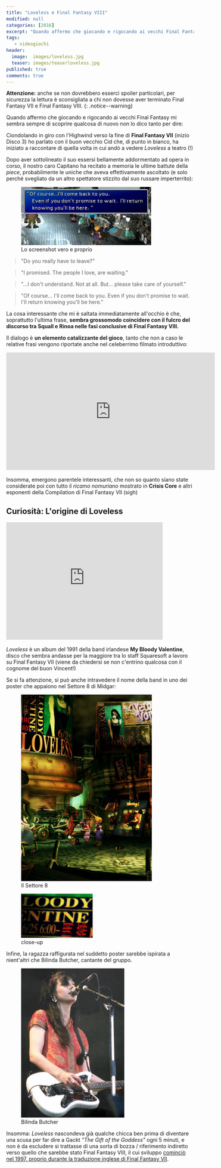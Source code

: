 ```yaml
---
title: "Loveless e Final Fantasy VIII"
modified: null
categories: [2016]
excerpt: "Quando affermo che giocando e rigocando ai vecchi Final Fantasy mi sembra sempre di scoprire qualcosa di nuovo non lo dico tanto per dire..."
tags: 
   - videogiochi
header:  
  image:  images/loveless.jpg
  teaser: images/teaserloveless.jpg
published: true
comments: true
---
```


**Attenzione:** anche se non dovrebbero esserci spoiler particolari, per sicurezza la lettura è sconsigliata a chi non dovesse aver terminato Final Fantasy VII e Final Fantasy VIII.
{: .notice--warning}

Quando affermo che giocando e rigocando ai vecchi Final Fantasy mi sembra sempre di scoprire qualcosa di nuovo non lo dico tanto per dire:

Ciondolando in giro con l'Highwind verso la fine di **Final Fantasy VII** (inizio Disco 3) ho parlato con il buon vecchio Cid che, di punto in bianco, ha iniziato a raccontare di quella volta in cui andò a vedere _Loveless_ a teatro (!)

Dopo aver sottolineato il suo essersi bellamente addormentato ad opera in corso, il nostro caro Capitano ha recitato a memoria le ultime battute della _piece_, probabilmente le uniche che aveva effettivamente ascoltato (e solo perché svegliato da un altro spettatore stizzito dal suo russare imperterrito):

<figure>
	<img src="/gallery/loveless/cid.jpg" alt="Cid Higwind cita Loveless">
	<figcaption>Lo screenshot vero e proprio</figcaption>
</figure>

> "Do you really have to leave?"

> "I promised. The people I love, are waiting."

> "...I don't understand. Not at all. But... please take care of yourself."

> "Of course... I'll come back to you. Even if you don't promise to wait. I'll return knowing you'll be here."

La cosa interessante che mi è saltata immediatamente all'occhio è che, soprattutto l'ultima frase, **sembra grossomodo coincidere con il fulcro del discorso tra Squall e Rinoa nelle fasi conclusive di Final Fantasy VIII.** 

Il dialogo è **un elemento catalizzante del gioco**, tanto che non a caso le relative frasi vengono riportate anche nel celeberrimo filmato introduttivo:

<iframe width="560" height="315" src="https://www.youtube.com/embed/1GHCJJXqneU" frameborder="0" allowfullscreen></iframe>

Insomma, emergono parentele interessanti, che non so quanto siano state considerate poi con tutto il _ricamo nomuriano_ mostrato in **Crisis Core** e altri esponenti della Compilation di Final Fantasy VII (sigh)

## Curiosità: L'origine di Loveless

<iframe width="420" height="315" src="https://www.youtube.com/embed/OrMjc4oz0mY" frameborder="0" allowfullscreen></iframe>

_Loveless_ è un album del 1991 della band irlandese **My Bloody Valentine**, disco che sembra andasse per la maggiore tra lo staff Squaresoft a lavoro su Final Fantasy VII (viene da chiedersi se non c'entrino qualcosa con il cognome del buon Vincent!)

Se si fa attenzione, si può anche intravedere il nome della band in uno dei poster che appaiono nel Settore 8 di Midgar:

<figure>
	<img src="/gallery/loveless/sector8loveless.jpg" alt="Sector 8 Loveless">
		<figcaption>Il Settore 8</figcaption>

</figure>

<figure>
	<img src="/gallery/loveless/mybloodyvalentine.jpg" alt="My Bloody Valentine">
	<figcaption>close-up</figcaption>
</figure>

Infine, la ragazza raffigurata nel suddetto poster sarebbe ispirata a nient'altri che Bilinda Butcher, cantante del gruppo.

<figure>
	<img src="/gallery/loveless/BilindaButcher.jpg" alt="Bilinda Butcher">
	<figcaption>Bilinda Butcher</figcaption>
</figure>

Insomma: _Loveless_ nascondeva già qualche chicca ben prima di diventare una scusa per far dire a Gackt _"The Gift of the Goddess"_ ogni 5 minuti, e non è da escludere si trattasse di una sorta di bozza / riferimento indiretto verso quello che sarebbe stato Final Fantasy VIII, il cui sviluppo [cominciò nel 1997, proprio durante la traduzione inglese di Final Fantasy VII](https://en.wikipedia.org/wiki/Final_Fantasy_VIII#Development).
